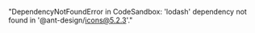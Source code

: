 "DependencyNotFoundError in CodeSandbox: 'lodash' dependency not found in '@ant-design/icons@5.2.3'."
